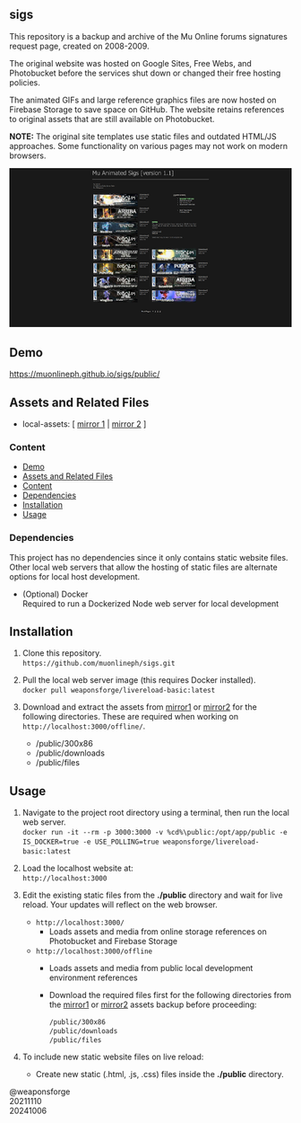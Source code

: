 ## sigs

This repository is a backup and archive of the Mu Online forums signatures request page, created on 2008-2009.

The original website was hosted on Google Sites, Free Webs, and Photobucket before the services shut down or changed their free hosting policies.

The animated GIFs and large reference graphics files are now hosted on Firebase Storage to save space on GitHub. The website retains references to original assets that are still available on Photobucket.

**NOTE:** The original site templates use static files and outdated HTML/JS approaches. Some functionality on various pages may not work on modern browsers.

![screenshot](assets/thumbnail_sigs2.png)

## Demo

https://muonlineph.github.io/sigs/public/

## Assets and Related Files

- local-assets: [ [mirror 1](https://firebasestorage.googleapis.com/v0/b/weaponsforge-demo.appspot.com/o/sigs-request%2Flocal-assets.zip?alt=media&token=9c27b849-8eaa-4ad0-ad1b-e97a2a61f7e1) | [mirror 2](https://drive.google.com/drive/folders/1KdY_BEnuetJ4_Qc5GZcyrSe7oGueP9qC?usp=sharing) ]

### Content

- [Demo](#demo)
- [Assets and Related Files](#assets-and-related-files)
- [Content](#content)
- [Dependencies](#dependencies)
- [Installation](#installation)
- [Usage](#usage)


### Dependencies

This project has no dependencies since it only contains static website files. Other local web servers that allow the hosting of static files are alternate options for local host development.

- (Optional) Docker<br>
   Required to run a Dockerized Node web server for local development

## Installation

1. Clone this repository.<br>
`https://github.com/muonlineph/sigs.git`

2. Pull the local web server image (this requires Docker installed).<br>
`docker pull weaponsforge/livereload-basic:latest`

3. Download and extract the assets from [mirror1](https://firebasestorage.googleapis.com/v0/b/weaponsforge-demo.appspot.com/o/sigs-request%2Flocal-assets.zip?alt=media&token=9c27b849-8eaa-4ad0-ad1b-e97a2a61f7e1) or [mirror2](https://drive.google.com/drive/folders/1D3B-CRLR3iT8PJub1w6vwmqjV9sbxo6V?usp=sharing) for the following directories. These are required when working on `http://localhost:3000/offline/`.
   - /public/300x86
   - /public/downloads
   - /public/files


## Usage

1. Navigate to the project root directory using a terminal, then run the local web server.<br>
`docker run -it --rm -p 3000:3000 -v %cd%\public:/opt/app/public -e IS_DOCKER=true -e USE_POLLING=true weaponsforge/livereload-basic:latest`

2. Load the localhost website at:<br>
`http://localhost:3000`

3. Edit the existing static files from the **./public** directory and wait for live reload. Your updates will reflect on the web browser.
   - `http://localhost:3000/`
	    - Loads assets and media from online storage references on Photobucket and Firebase Storage
   - `http://localhost:3000/offline`
      - Loads assets and media from public local development environment references
      - Download the required files first for the following directories from the [mirror1](https://firebasestorage.googleapis.com/v0/b/weaponsforge-demo.appspot.com/o/sigs-request%2Flocal-assets.zip?alt=media&token=9c27b849-8eaa-4ad0-ad1b-e97a2a61f7e1) or [mirror2](https://drive.google.com/drive/folders/1D3B-CRLR3iT8PJub1w6vwmqjV9sbxo6V?usp=sharing) assets backup before proceeding:

         ```
         /public/300x86
         /public/downloads
         /public/files
         ```

3. To include new static website files on live reload:
	- Create new static (.html, .js, .css) files inside the **./public** directory.

@weaponsforge<br>
20211110<br>
20241006
